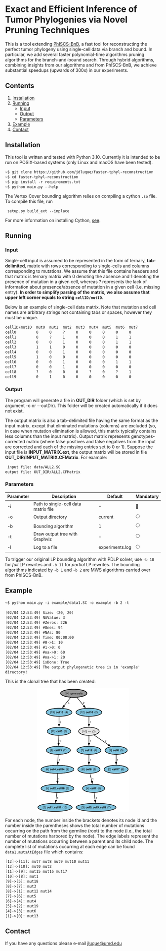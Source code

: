 # Exact and Efficient Inference of Tumor Phylogenies via Novel Pruning Techniques

This is a tool extending [PhISCS-BnB](https://github.com/algo-cancer/PhISCS-BnB.git), a fast tool for reconstructing the perfect tumor phylogeny using single-cell data via branch and bound. In particular, we add several faster polynomial-time algorithms pruning algorithms for the branch-and-bound search. Through hybrid algorithms, combining insights from our algorithms and from PhISCS-BnB, we achieve substantial speedups (upwards of 300x) in our experiments.

## Contents
  1. [Installation](#installation)
  2. [Running](#running)
     * [Input](#input)
     * [Output](#output)
     * [Parameters](#parameters)
  3. [Example](#example)
  4. [Contact](#contact)

<a name="installation"></a>
## Installation

This tool is written and tested with Python 3.10. Currently it is intended to be run on POSIX-based systems (only Linux and macOS have been tested).  

```console
~$ git clone https://github.com/jdluque/faster-tphyl-reconstruction
~$ cd faster-tphyl-reconstruction
~$ pip install -r requirements.txt
~$ python main.py --help
```

The Vertex Cover bounding algorithm relies on compiling a cython `.so` file. To compile this file, run
```console
 setup.py build_ext --inplace 
````
For more information on installing Cython, [see](https://cython.readthedocs.io/en/latest/src/quickstart/install.html).

<a name="running"></a>
## Running

<a name="input"></a>
### Input

Single-cell input is assumed to be represented in the form of ternary, __tab-delimited__, matrix with rows corresponding to single-cells and columns corresponding to mutations. We assume that this file contains headers and that matrix is ternary matrix with 0 denoting the absence and 1 denoting the presence of mutation in a given cell, whereas ? represents the lack of information about presence/absence of mutation in a given cell (i.e. missing entry). __In order to simplify parsing of the matrix, we also assume that upper left corner equals to string `cellID/mutID`__.

Below is an example of single-cell data matrix. Note that mutation and cell names are arbitrary strings not containing tabs or spaces, however they must be unique.
```
cellID/mutID  mut0  mut1  mut2  mut3  mut4  mut5  mut6  mut7
cell0         0     0     ?     0     0     0     0     0
cell1         0     ?     1     0     0     0     1     1
cell2         0     0     1     0     0     0     1     1
cell3         1     1     0     0     0     0     0     0
cell4         0     0     1     0     0     0     0     0
cell5         1     0     0     0     0     0     0     0
cell6         0     0     1     0     0     0     1     1
cell7         0     0     1     0     0     0     0     0
cell8         ?     0     0     0     ?     0     ?     1
cell9         0     1     0     0     0     0     0     0
```

<a name="output"></a>
### Output
The program will generate a file in **OUT_DIR** folder (which is set by argument -o or --outDir). This folder will be created automatically if it does not exist.

The output matrix is also a tab-delimited file having the same format as the input matrix, except that eliminated mutations (columns) are excluded (so, in case when mutation elimination is allowed, this matrix typically contains less columns than the input matrix). Output matrix represents genotypes-corrected matrix (where false positives and false negatives from the input are corrected and each of the missing entries set to 0 or 1). Suppose the input file is **INPUT_MATRIX.ext**, the output matrix will be stored in file **OUT_DIR/INPUT_MATRIX.CFMatrix**. For example:
```
 input file: data/ALL2.SC
output file: OUT_DIR/ALL2.CFMatrix
```

<a name="parameters"></a>
### Parameters
| Parameter  | Description                              | Default        | Mandatory      |
|------------|------------------------------------------|----------------|----------------|
| -i         | Path to single-cell data matrix file     | -              | :radio_button: |
| -o         | Output directory                         | current        | :white_circle: |
| -b         | Bounding algorithm                       | 1              | :white_circle: |
| -t         | Draw output tree with Graphviz           | -              | :white_circle: |
| -l         | Log to a file                            | experiments.log| :white_circle: |

To trigger our original LP bounding algorithm with PDLP solver, use `-b 10` for _full_ LP rewrites and  `-b 11` for _partial_ LP rewrites. The bounding algorithms indicated by `-b 1` and `-b 2` are MWS algorithms carried over from PhISCS-BnB.


<a name="example"></a>
## Example

```console
~$ python main.py -i example/data1.SC -o example -b 2 -t

[02/04 12:53:49] Size: (20, 20)
[02/04 12:53:49] NAValue: 3
[02/04 12:53:49] #Zeros: 226
[02/04 12:53:49] #Ones: 94
[02/04 12:53:49] #NAs: 80
[02/04 12:53:49] Time: 00:00:00
[02/04 12:53:49] #0->1: 10
[02/04 12:53:49] #1->0: 0
[02/04 12:53:49] #na->0: 60
[02/04 12:53:49] #na->1: 20
[02/04 12:53:49] isDone: True
[02/04 12:53:49] The output phylogenetic tree is in 'example' directory!
```

This is the clonal tree that has been created:
<p align="center">
  <img src="example/data1.png" height="400">
</p>

For each node, the number inside the brackets denotes its node id and the number inside the parentheses shows the total number of mutations occurring on the path from the germline (root) to the node (i.e., the total number of mutations harbored by the node). The edge labels represent the number of mutations occurring between a parent and its child node. The complete list of mutations occurring at each edge can be found `data1.mutsAtEdges` file which contains:

```
[12]->[11]: mut7 mut8 mut9 mut10 mut11
[12]->[10]: mut0 mut2
[11]->[9]: mut15 mut16 mut17
[10]->[8]: mut1
[9]->[5]: mut18
[8]->[7]: mut3
[8]->[1]: mut12 mut14
[7]->[6]: mut5
[6]->[4]: mut4
[5]->[2]: mut19
[4]->[3]: mut6
[1]->[0]: mut13

```

<a name="contact"></a>

## Contact
If you have any questions please e-mail jluque@umd.edu
